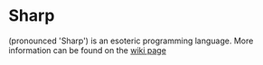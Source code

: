 # Sharp
(pronounced 'Sharp') is an esoteric programming language.
More information can be found on the [wiki page](https://esolangs.org/wiki/Sharp)
